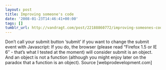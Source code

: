 ```yaml
---
layout: post
title: Improving someone's code
date: '2008-01-23T14:46:41+00:00'
tags: []
tumblr_url: http://vandragt.com/post/22188860772/improving-someones-code
---
```

Don’t call your submit button ‘submit’ if you want to change the submit event with Javascript:     If you do, the browser (please read “Firefox 1.5 or IE 6″ - that’s what I tested at the moment) will consider submit is an object. And an object is not a function (although you might enjoy later on the paradox that a function is an object).   Source [webprodevelopment.com]
